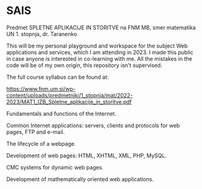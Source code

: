 # SAIS
Predmet SPLETNE APLIKACIJE IN STORITVE na FNM MB, smer matematika UN 1. stopnja, dr. Taranenko


This will be my personal playground and workspace for the subject Web applications and services, which I am attending in 2023.
I made this public in case anyone is interested in co-learning with me. All the mistakes in the code will be of my own origin, this repository isn't supervised.


The full course syllabus can be found at:

https://www.fnm.um.si/wp-content/uploads/predmetniki/1_stopnja/mat/2022-2023/MAT1_IZB_Spletne_aplikacije_in_storitve.pdf


  Fundamentals and functions of the Internet. 
  
  Common Internet applications: servers, clients and protocols for web pages, FTP and e-mail.
  
  The lifecycle of a webpage.
  
  Development of web pages: HTML, XHTML, XML, PHP, MySQL.
  
  CMC systems for dynamic web pages.
  
  Development of mathematically oriented web applications.
